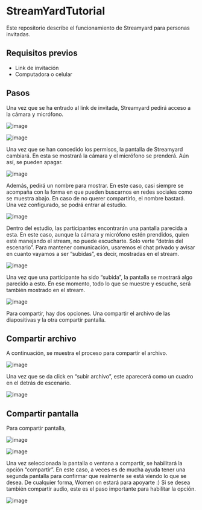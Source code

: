 # StreamYardTutorial
Este repositorio describe el funcionamiento de Streamyard para personas invitadas.
## Requisitos previos
  + Link de invitación
  + Computadora o celular
## Pasos
Una vez que se ha entrado al link de invitada, Streamyard pedirá acceso a la cámara y micrófono.

![image](https://user-images.githubusercontent.com/45903954/226268836-68b496e7-e0f6-452a-bed2-54fa6857d2df.png)

![image](https://user-images.githubusercontent.com/45903954/226268871-ddc55a98-2775-4bcc-b018-77ae69f03828.png)

Una vez que se han concedido los permisos, la pantalla de Streamyard cambiará. En esta se mostrará la cámara y el micrófono se prenderá. Aún así, se pueden apagar. 

![image](https://user-images.githubusercontent.com/45903954/226268938-e3e1ce0a-a6a1-4bcc-b88d-ff82204a45f2.png)

Además, pedirá un nombre para mostrar. En este caso, casi siempre se acompaña con la forma en que pueden buscarnos en redes sociales como se muestra abajo. En caso de no querer compartirlo, el nombre bastará. Una vez configurado, se podrá entrar al estudio.

![image](https://user-images.githubusercontent.com/45903954/226269043-65f1f3b8-53aa-4743-8960-4ccb8ea0d4d5.png)

Dentro del estudio, las participantes encontrarán una pantalla parecida a esta. En este caso, aunque la cámara y micrófono estén prendidos, quien esté manejando el stream, no puede escucharte. Solo verte “detrás del escenario”.  Para mantener comunicación, usaremos el chat privado y avisar en cuanto vayamos a ser “subidas”, es decir, mostradas en el stream.  

![image](https://user-images.githubusercontent.com/45903954/226269107-91626293-eff1-4ad8-a95e-6693a966ff14.png)

Una vez que una participante ha sido “subida”, la pantalla se mostrará algo parecido a esto. En ese momento, todo lo que se muestre y escuche, será también mostrado en el stream.  

![image](https://user-images.githubusercontent.com/45903954/226269210-17ddaafe-9e18-489e-81a0-590cb9cf9e00.png)

Para compartir, hay dos opciones. Una compartir el archivo de las diapositivas y la otra compartir pantalla. 
## Compartir archivo
A continuación, se muestra el proceso para compartir el archivo.

![image](https://user-images.githubusercontent.com/45903954/226269262-ba7ab9e4-7b9e-41ac-a5ec-09237b1962ef.png)

Una vez que se da click en “subir archivo”, este aparecerá como un cuadro en el detrás de escenario.

![image](https://user-images.githubusercontent.com/45903954/226269314-bc9a0cc4-d368-46fa-a966-7f371924ae98.png)

## Compartir pantalla
Para compartir pantalla, 

![image](https://user-images.githubusercontent.com/45903954/226269487-99c0aa3a-316d-491d-803a-0944b048ebe2.png)

![image](https://user-images.githubusercontent.com/45903954/226269541-ebf229da-3980-42d3-bc2a-721a2be2bc2f.png)

Una vez seleccionada la pantalla o ventana a compartir, se habilitará la opción “compartir”. En este caso, a veces es de mucha ayuda tener una segunda pantalla para confirmar que realmente se está viendo lo que se desea. De cualquier forma, Women on estará para apoyarte :)
Si se desea también compartir audio, este es el paso importante para habilitar la opción. 

![image](https://user-images.githubusercontent.com/45903954/226269571-8962af82-2ade-4ef9-a201-566536ddd4b2.png)

	

